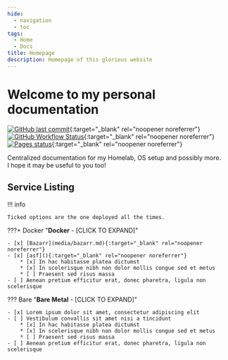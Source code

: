```yaml
---
hide:
  - navigation
  - toc
tags:
  - Home
  - Docs
title: Homepage
description: Homepage of this glorious website
---
```

# Welcome to my personal documentation

[![GitHub last commit](https://img.shields.io/github/last-commit/Hudater/hudater.github.io/main?color=4051B5&style=for-the-badge)](https://github.com/Hudater/hudater.github.io/commits/main){:target="_blank" rel="noopener noreferrer"}
[![GitHub Workflow Status](https://img.shields.io/github/workflow/status/Hudater/hudater.github.io/ci?color=4051B5&style=for-the-badge)](https://github.com/Hudater/hudater.github.io/actions){:target="_blank" rel="noopener noreferrer"}
[![Pages status](https://img.shields.io/website?style=for-the-badge&up_color=4051B5&url=https%3A%2F%2Fhaops.dev%2F)](https://haops.dev/){:target="_blank" rel="noopener noreferrer"}

Centralized documentation for my Homelab, OS setup and possibly more.  
I hope it may be useful to you too!

## Service Listing

!!! info

    Ticked options are the one deployed all the times.

???+ Docker "**Docker** - [CLICK TO EXPAND]"

    - [x] [Bazarr](media/bazarr.md){:target="_blank" rel="noopener noreferrer"}
    - [x] [asf](){:target="_blank" rel="noopener noreferrer"}
        * [x] In hac habitasse platea dictumst
        * [x] In scelerisque nibh non dolor mollis congue sed et metus
        * [ ] Praesent sed risus massa
    - [ ] Aenean pretium efficitur erat, donec pharetra, ligula non scelerisque


??? Bare "**Bare Metal** - [CLICK TO EXPAND]"

    - [x] Lorem ipsum dolor sit amet, consectetur adipiscing elit
    - [ ] Vestibulum convallis sit amet nisi a tincidunt
        * [x] In hac habitasse platea dictumst
        * [x] In scelerisque nibh non dolor mollis congue sed et metus
        * [ ] Praesent sed risus massa
    - [ ] Aenean pretium efficitur erat, donec pharetra, ligula non scelerisque
